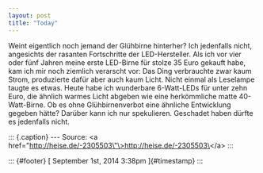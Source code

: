 ```yaml
---
layout: post
title: "Today"
---
```



Weint eigentlich noch jemand der Glühbirne hinterher? Ich jedenfalls
nicht, angesichts der rasanten Fortschritte der LED-Hersteller. Als ich
vor vier oder fünf Jahren meine erste LED-Birne für stolze 35 Euro
gekauft habe, kam ich mir noch ziemlich verarscht vor: Das Ding
verbrauchte zwar kaum Strom, produzierte dafür aber auch kaum Licht.
Nicht einmal als Leselampe taugte es etwas. Heute habe ich wunderbare
6-Watt-LEDs für unter zehn Euro, die ähnlich warmes Licht abgeben wie
eine herkömmliche matte 40-Watt-Birne. Ob es ohne Glühbirnenverbot eine
ähnliche Entwicklung gegeben hätte? Darüber kann ich nur spekulieren.
Geschadet haben dürfte es jedenfalls nicht.

::: {.caption}
--- Source: \<a
href=\"http://heise.de/-2305503\"\>http://heise.de/-2305503\</a\>
:::

::: {#footer}
[ September 1st, 2014 3:38pm ]{#timestamp}
:::
